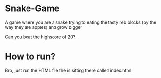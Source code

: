# Snake-Game

A game where you are a snake trying to eating the tasty reb blocks (by the way they are apples)  and grow bigger

Can you beat the highscore of 20?

# How to run?

Bro, just run the HTML file the is sitting there called index.html